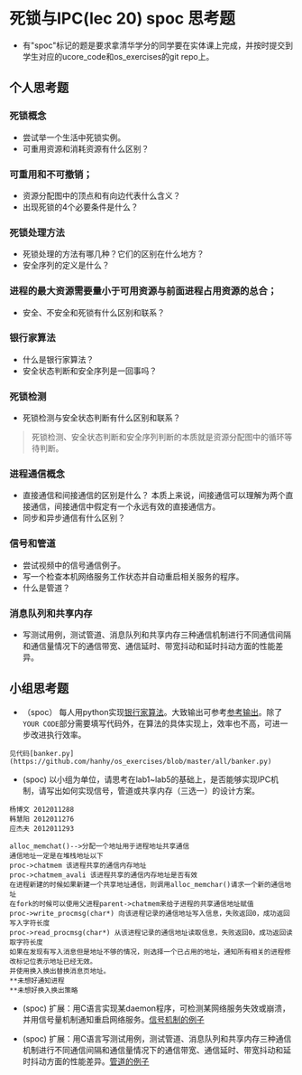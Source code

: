 # 死锁与IPC(lec 20) spoc 思考题


- 有"spoc"标记的题是要求拿清华学分的同学要在实体课上完成，并按时提交到学生对应的ucore_code和os_exercises的git repo上。

## 个人思考题

### 死锁概念 
 - 尝试举一个生活中死锁实例。
 - 可重用资源和消耗资源有什么区别？

### 可重用和不可撤销；
 - 资源分配图中的顶点和有向边代表什么含义？
 - 出现死锁的4个必要条件是什么？

### 死锁处理方法 
 - 死锁处理的方法有哪几种？它们的区别在什么地方？
 - 安全序列的定义是什么？

### 进程的最大资源需要量小于可用资源与前面进程占用资源的总合；
 - 安全、不安全和死锁有什么区别和联系？

### 银行家算法 
 - 什么是银行家算法？
 - 安全状态判断和安全序列是一回事吗？

### 死锁检测 
 - 死锁检测与安全状态判断有什么区别和联系？

> 死锁检测、安全状态判断和安全序列判断的本质就是资源分配图中的循环等待判断。

### 进程通信概念 
 - 直接通信和间接通信的区别是什么？
  本质上来说，间接通信可以理解为两个直接通信，间接通信中假定有一个永远有效的直接通信方。
 - 同步和异步通信有什么区别？
### 信号和管道 
 - 尝试视频中的信号通信例子。
 - 写一个检查本机网络服务工作状态并自动重启相关服务的程序。
 - 什么是管道？

### 消息队列和共享内存 
 - 写测试用例，测试管道、消息队列和共享内存三种通信机制进行不同通信间隔和通信量情况下的通信带宽、通信延时、带宽抖动和延时抖动方面的性能差异。
 
## 小组思考题

 - （spoc） 每人用python实现[银行家算法](https://github.com/chyyuu/ucore_lab/blob/master/related_info/lab7/deadlock/bankers-homework.py)。大致输出可参考[参考输出](https://github.com/chyyuu/ucore_lab/blob/master/related_info/lab7/deadlock/example-output.txt)。除了`YOUR CODE`部分需要填写代码外，在算法的具体实现上，效率也不高，可进一步改进执行效率。
```
见代码[banker.py](https://github.com/hanhy/os_exercises/blob/master/all/banker.py)
```
 - (spoc) 以小组为单位，请思考在lab1~lab5的基础上，是否能够实现IPC机制，请写出如何实现信号，管道或共享内存（三选一）的设计方案。
 ```
杨博文 2012011288
韩慧阳 2012011276
应杰夫 2012011293
 
alloc_memchat()-->分配一个地址用于进程地址共享通信
通信地址一定是在堆栈地址以下
proc->chatmem 该进程共享的通信内存地址
proc->chatmem_avali 该进程共享的通信内存地址是否有效
在进程新建的时候如果新建一个共享地址通信，则调用alloc_memchar()请求一个新的通信地址
在fork的时候可以使用父进程parent->chatmem来给子进程的共享通信地址赋值
proc->write_procmsg(char*) 向该进程记录的通信地址写入信息，失败返回0，成功返回写入字符长度
proc->read_procmsg(char*) 从该进程记录的通信地址读取信息，失败返回0，成功返回读取字符长度
如果在发现有写入消息但是地址不够的情况，则选择一个已占用的地址，通知所有相关的进程修改标记位表示地址已经无效。
并使用换入换出替换消息页地址。
**未想好通知进程
**未想好换入换出策略
 ```
 - (spoc) 扩展：用C语言实现某daemon程序，可检测某网络服务失效或崩溃，并用信号量机制通知重启网络服务。[信号机制的例子](https://github.com/chyyuu/ucore_lab/blob/master/related_info/lab7/ipc/signal-ex1.c)

 - (spoc) 扩展：用C语言写测试用例，测试管道、消息队列和共享内存三种通信机制进行不同通信间隔和通信量情况下的通信带宽、通信延时、带宽抖动和延时抖动方面的性能差异。[管道的例子](https://github.com/chyyuu/ucore_lab/blob/master/related_info/lab7/ipc/pipe-ex2.c)

